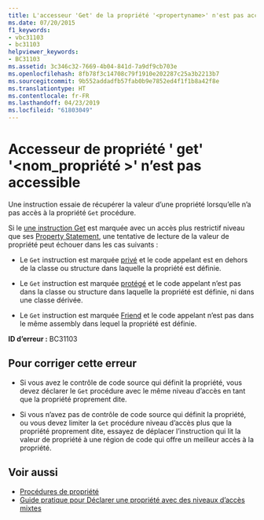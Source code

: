 ```yaml
---
title: L'accesseur 'Get' de la propriété '<propertyname>' n'est pas accessible
ms.date: 07/20/2015
f1_keywords:
- vbc31103
- bc31103
helpviewer_keywords:
- BC31103
ms.assetid: 3c346c32-7669-4b04-841d-7a9df9cb703e
ms.openlocfilehash: 8fb78f3c14708c79f1910e202287c25a3b2213b7
ms.sourcegitcommit: 9b552addadfb57fab0b9e7852ed4f1f1b8a42f8e
ms.translationtype: HT
ms.contentlocale: fr-FR
ms.lasthandoff: 04/23/2019
ms.locfileid: "61803049"
---
```

# <a name="get-accessor-of-property-propertyname-is-not-accessible"></a>Accesseur de propriété ' get' '\<nom_propriété >' n’est pas accessible
Une instruction essaie de récupérer la valeur d’une propriété lorsqu’elle n’a pas accès à la propriété `Get` procédure.  
  
 Si le [une instruction Get](../../../visual-basic/language-reference/statements/get-statement.md) est marquée avec un accès plus restrictif niveau que ses [Property Statement](../../../visual-basic/language-reference/statements/property-statement.md), une tentative de lecture de la valeur de propriété peut échouer dans les cas suivants :  
  
- Le `Get` instruction est marquée [privé](../../../visual-basic/language-reference/modifiers/private.md) et le code appelant est en dehors de la classe ou structure dans laquelle la propriété est définie.  
  
- Le `Get` instruction est marquée [protégé](../../../visual-basic/language-reference/modifiers/protected.md) et le code appelant n’est pas dans la classe ou structure dans laquelle la propriété est définie, ni dans une classe dérivée.  
  
- Le `Get` instruction est marquée [Friend](../../../visual-basic/language-reference/modifiers/friend.md) et le code appelant n’est pas dans le même assembly dans lequel la propriété est définie.  
  
 **ID d’erreur :** BC31103  
  
## <a name="to-correct-this-error"></a>Pour corriger cette erreur  
  
- Si vous avez le contrôle de code source qui définit la propriété, vous devez déclarer le `Get` procédure avec le même niveau d’accès en tant que la propriété proprement dite.  
  
- Si vous n’avez pas de contrôle de code source qui définit la propriété, ou vous devez limiter la `Get` procédure niveau d’accès plus que la propriété proprement dite, essayez de déplacer l’instruction qui lit la valeur de propriété à une région de code qui offre un meilleur accès à la propriété.  
  
## <a name="see-also"></a>Voir aussi

- [Procédures de propriété](../../../visual-basic/programming-guide/language-features/procedures/property-procedures.md)
- [Guide pratique pour Déclarer une propriété avec des niveaux d’accès mixtes](../../../visual-basic/programming-guide/language-features/procedures/how-to-declare-a-property-with-mixed-access-levels.md)
